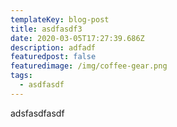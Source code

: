 ```yaml
---
templateKey: blog-post
title: asdfasdf3
date: 2020-03-05T17:27:39.686Z
description: adfadf
featuredpost: false
featuredimage: /img/coffee-gear.png
tags:
  - asdfasdf
---
```

adsfasdfasdf
